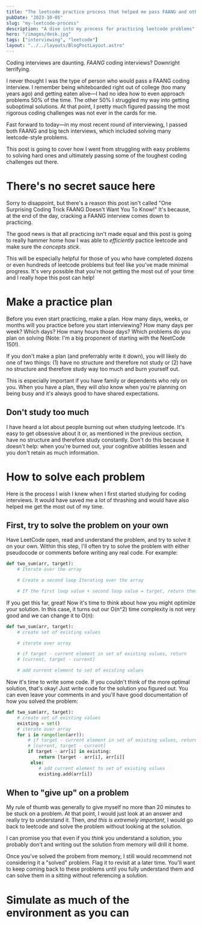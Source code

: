 ```yaml
---
title: "The leetcode practice process that helped me pass FAANG and other big tech interviews"
pubDate: "2023-10-05"
slug: "my-leetcode-process"
description: "A dive into my process for practicing leetcode problems"
hero: "/images/desk.jpg"
tags: ["interviewing", "leetcode"]
layout: "../../layouts/BlogPostLayout.astro"
---
```


Coding interviews are daunting. _FAANG_ coding interviews? Downright terrifying.

I never thought I was the type of person who would pass a FAANG coding interview. I remember being whiteboarded right out of college (too many years ago) and getting eaten alive&mdash;I had no idea how to even approach problems 50% of the time. The other 50% I struggled my way into getting suboptimal solutions. At that point, I pretty much figured passing the most rigorous coding challenges was not ever in the cards for me.

Fast forward to today&mdash;in my most recent round of interviewing, I passed both FAANG and big tech interviews, which included solving many leetcode-style problems.

This post is going to cover how I went from struggling with easy problems to solving hard ones and ultimately passing some of the toughest coding challenges out there.

# There's no secret sauce here

Sorry to disappoint, but there's a reason this post isn't called "One Surprising Coding Trick FAANG Doesn't Want You To Know!" It's because, at the end of the day, cracking a FAANG interview comes down to practicing.

The good news is that all practicing isn't made equal and this post is going to really hammer home how I was able to _efficiently_ pactice leetcode and make sure the _concepts stick_.

This will be especially helpful for those of you who have completed dozens or even hundreds of leetcode problems but feel like you've made minimal progress. It's very possible that you're not getting the most out of your time and I really hope this post can help!

# Make a practice plan

Before you even start practicing, make a plan. How many days, weeks, or months will you practice before you start interviewing? How many days per week? Which days? How many hours those days? Which problems do you plan on solving (Note: I'm a big proponent of starting with the NeetCode 150!).

If you don't make a plan (and preferrably write it down), you will likely do one of two things: (1) have no structure and therefore not study or (2) have no structure and therefore study way too much and burn yourself out.

This is especially important if you have family or dependents who rely on you. When you have a plan, they will _also_ know when you're planning on being busy and it's always good to have shared expectations.

## Don't study too much

I have heard a lot about people burning out when studying leetcode. It's easy to get obsessive about it or, as mentioned in the previous section, have no structure and therefore study constantly. Don't do this because it doesn't help: when you're burned out, your cognitive abilities lessen and you don't retain as much information.

# How to solve each problem

Here is the process I wish I knew when I first started studying for coding interviews. It would have saved me a lot of thrashing and would have also helped me get the most out of my time.

## First, try to solve the problem on your own

Have LeetCode open, read and understand the problem, and try to solve it on your own. Within this step, I'll often try to solve the problem with either pseudocode or comments before writing any real code. For example:

```python
def two_sum(arr, target):
    # Iterate over the array

    # Create a second loop Iterating over the array

    # If the first loop value + second loop value = target, return them
```

If you get this far, great! Now it's time to think about how you might optimize your solution. In this case, it turns out our O(n^2) time complexity is not very good and we can change it to O(n):

```python
def two_sum(arr, target):
    # create set of existing values

    # iterate over array

    # if target - current element in set of existing values, return
    # [current, target - current]

    # add current element to set of existing values
```

Now it's time to write some code. If you couldn't think of the more optimal solution, that's okay! Just write code for the solution you figured out. You can even leave your comments in and you'll have good documentation of how you solved the problem:

```python
def two_sum(arr, target):
    # create set of existing values
    existing = set()
    # iterate over array
    for i in range(len(arr)):
        # if target - current element in set of existing values, return
        # [current, target - current]
        if target - arr[i] in existing:
            return [target - arr[i], arr[i]]
         else:
            # add current element to set of existing values
            existing.add(arr[i])
```

## When to "give up" on a problem

My rule of thumb was generally to give myself no more than 20 minutes to be stuck on a problem. At that point, I would just look at an answer and really try to understand it. Then, _and this is extremely important_, I would go back to leetcode and solve the problem without looking at the solution.

I can promise you that even if you _think_ you understand a solution, you probably don't and writing out the solution from memory will drill it home.

Once you've solved the probem from memory, I still would recommend not considering it a "solved" problem. Flag it to revisit at a later time. You'll want to keep coming back to these problems until you fully understand them and can solve them in a sitting without referencing a solution.

# Simulate as much of the environment as you can
